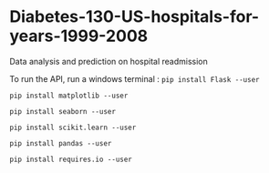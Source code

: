 # Diabetes-130-US-hospitals-for-years-1999-2008
Data analysis and prediction on hospital readmission

To run the API, run a windows terminal :
```pip install Flask --user```

```pip install matplotlib --user```

```pip install seaborn --user```

```pip install scikit.learn --user```

```pip install pandas --user```

```pip install requires.io --user```
